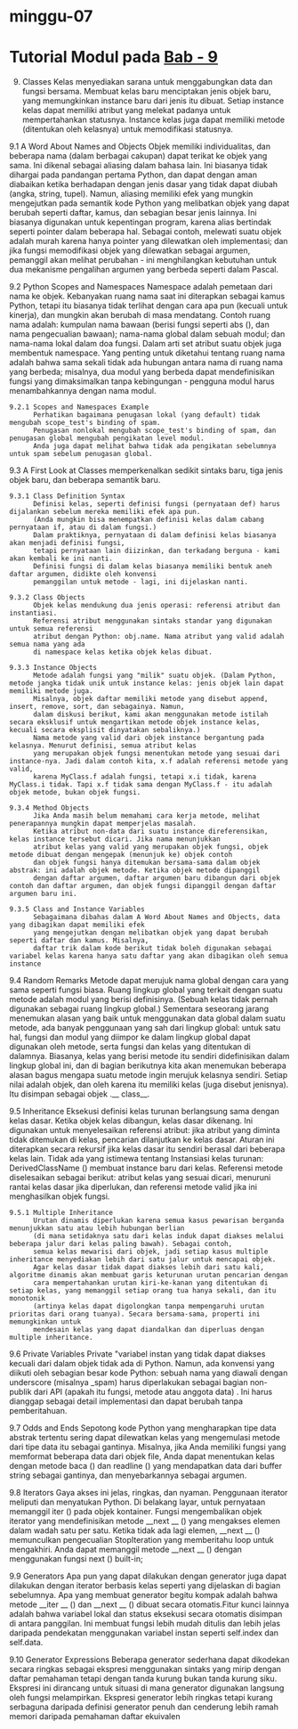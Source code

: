 # minggu-07

# Tutorial Modul pada [Bab - 9](https://docs.python.org/3/tutorial/classes.html)

9. Classes
	Kelas menyediakan sarana untuk menggabungkan data dan fungsi bersama. 
	Membuat kelas baru menciptakan jenis objek baru, yang memungkinkan instance baru dari jenis itu dibuat. 
	Setiap instance kelas dapat memiliki atribut yang melekat padanya untuk mempertahankan statusnya. 
	Instance kelas juga dapat memiliki metode (ditentukan oleh kelasnya) untuk memodifikasi statusnya.
	
9.1 A Word About Names and Objects
	Objek memiliki individualitas, dan beberapa nama (dalam berbagai cakupan) dapat terikat ke objek yang sama. 
	Ini dikenal sebagai aliasing dalam bahasa lain. Ini biasanya tidak dihargai pada pandangan pertama Python, 
	dan dapat dengan aman diabaikan ketika berhadapan dengan jenis dasar yang tidak dapat diubah (angka, string, tupel). 
	Namun, aliasing memiliki efek yang mungkin mengejutkan pada semantik kode Python yang melibatkan objek yang dapat berubah 
	seperti daftar, kamus, dan sebagian besar jenis lainnya. Ini biasanya digunakan untuk kepentingan program, karena alias 
	bertindak seperti pointer dalam beberapa hal. Sebagai contoh, melewati suatu objek adalah murah karena hanya pointer yang 
	dilewatkan oleh implementasi; dan jika fungsi memodifikasi objek yang dilewatkan sebagai argumen, pemanggil akan melihat 
	perubahan - ini menghilangkan kebutuhan untuk dua mekanisme pengalihan argumen yang berbeda seperti dalam Pascal.

9.2 Python Scopes and Namespaces
	Namespace adalah pemetaan dari nama ke objek. Kebanyakan ruang nama saat ini diterapkan sebagai kamus Python, tetapi itu 
	biasanya tidak terlihat dengan cara apa pun (kecuali untuk kinerja), dan mungkin akan berubah di masa mendatang. 
	Contoh ruang nama adalah: kumpulan nama bawaan (berisi fungsi seperti abs (), dan nama pengecualian bawaan); nama-nama global 
	dalam sebuah modul; dan nama-nama lokal dalam doa fungsi. Dalam arti set atribut suatu objek juga membentuk namespace. 
	Yang penting untuk diketahui tentang ruang nama adalah bahwa sama sekali tidak ada hubungan antara nama di ruang nama 
	yang berbeda; misalnya, dua modul yang berbeda dapat mendefinisikan fungsi yang dimaksimalkan tanpa kebingungan - pengguna 
	modul harus menambahkannya dengan nama modul.

	9.2.1 Scopes and Namespaces Example
		  Perhatikan bagaimana penugasan lokal (yang default) tidak mengubah scope_test's binding of spam. 
		  Penugasan nonlokal mengubah scope_test's binding of spam, dan penugasan global mengubah pengikatan level modul.
		  Anda juga dapat melihat bahwa tidak ada pengikatan sebelumnya untuk spam sebelum penugasan global.
	
9.3 A First Look at Classes
	memperkenalkan sedikit sintaks baru, tiga jenis objek baru, dan beberapa semantik baru.

	9.3.1 Class Definition Syntax
		  Definisi kelas, seperti definisi fungsi (pernyataan def) harus dijalankan sebelum mereka memiliki efek apa pun. 
		  (Anda mungkin bisa menempatkan definisi kelas dalam cabang pernyataan if, atau di dalam fungsi.)
		  Dalam praktiknya, pernyataan di dalam definisi kelas biasanya akan menjadi definisi fungsi, 
		  tetapi pernyataan lain diizinkan, dan terkadang berguna - kami akan kembali ke ini nanti. 
		  Definisi fungsi di dalam kelas biasanya memiliki bentuk aneh daftar argumen, didikte oleh konvensi 
		  pemanggilan untuk metode - lagi, ini dijelaskan nanti.
		  
	9.3.2 Class Objects
		  Objek kelas mendukung dua jenis operasi: referensi atribut dan instantiasi.
		  Referensi atribut menggunakan sintaks standar yang digunakan untuk semua referensi 
		  atribut dengan Python: obj.name. Nama atribut yang valid adalah semua nama yang ada 
		  di namespace kelas ketika objek kelas dibuat.
		  
	9.3.3 Instance Objects
		  Metode adalah fungsi yang "milik" suatu objek. (Dalam Python, metode jangka tidak unik untuk instance kelas: jenis objek lain dapat memiliki metode juga. 
		  Misalnya, objek daftar memiliki metode yang disebut append, insert, remove, sort, dan sebagainya. Namun, 
		  dalam diskusi berikut, kami akan menggunakan metode istilah secara eksklusif untuk mengartikan metode objek instance kelas, kecuali secara eksplisit dinyatakan sebaliknya.)
		  Nama metode yang valid dari objek instance bergantung pada kelasnya. Menurut definisi, semua atribut kelas 
		  yang merupakan objek fungsi menentukan metode yang sesuai dari instance-nya. Jadi dalam contoh kita, x.f adalah referensi metode yang valid, 
		  karena MyClass.f adalah fungsi, tetapi x.i tidak, karena MyClass.i tidak. Tapi x.f tidak sama dengan MyClass.f - itu adalah objek metode, bukan objek fungsi.
	
	9.3.4 Method Objects
		  Jika Anda masih belum memahami cara kerja metode, melihat penerapannya mungkin dapat memperjelas masalah. 
		  Ketika atribut non-data dari suatu instance direferensikan, kelas instance tersebut dicari. Jika nama menunjukkan 
		  atribut kelas yang valid yang merupakan objek fungsi, objek metode dibuat dengan mengepak (menunjuk ke) objek contoh 
		  dan objek fungsi hanya ditemukan bersama-sama dalam objek abstrak: ini adalah objek metode. Ketika objek metode dipanggil 
		  dengan daftar argumen, daftar argumen baru dibangun dari objek contoh dan daftar argumen, dan objek fungsi dipanggil dengan daftar argumen baru ini.
	
	9.3.5 Class and Instance Variables
		  Sebagaimana dibahas dalam A Word About Names and Objects, data yang dibagikan dapat memiliki efek 
		  yang mengejutkan dengan melibatkan objek yang dapat berubah seperti daftar dan kamus. Misalnya, 
		  daftar trik dalam kode berikut tidak boleh digunakan sebagai variabel kelas karena hanya satu daftar yang akan dibagikan oleh semua instance

9.4 Random Remarks
	Metode dapat merujuk nama global dengan cara yang sama seperti fungsi biasa. Ruang lingkup global yang terkait 
	dengan suatu metode adalah modul yang berisi definisinya. (Sebuah kelas tidak pernah digunakan sebagai ruang lingkup global.) 
	Sementara seseorang jarang menemukan alasan yang baik untuk menggunakan data global dalam suatu metode, ada banyak penggunaan 
	yang sah dari lingkup global: untuk satu hal, fungsi dan modul yang diimpor ke dalam lingkup global dapat digunakan oleh metode, 
	serta fungsi dan kelas yang ditentukan di dalamnya. Biasanya, kelas yang berisi metode itu sendiri didefinisikan dalam lingkup global ini, 
	dan di bagian berikutnya kita akan menemukan beberapa alasan bagus mengapa suatu metode ingin merujuk kelasnya sendiri.
	Setiap nilai adalah objek, dan oleh karena itu memiliki kelas (juga disebut jenisnya). Itu disimpan sebagai objek .__ class__.

9.5 Inheritance
	Eksekusi definisi kelas turunan berlangsung sama dengan kelas dasar. Ketika objek kelas dibangun, kelas dasar dikenang. 
	Ini digunakan untuk menyelesaikan referensi atribut: jika atribut yang diminta tidak ditemukan di kelas, pencarian dilanjutkan ke kelas dasar. 
	Aturan ini diterapkan secara rekursif jika kelas dasar itu sendiri berasal dari beberapa kelas lain.
	Tidak ada yang istimewa tentang Instansiasi kelas turunan: DerivedClassName () membuat instance baru dari kelas. 
	Referensi metode diselesaikan sebagai berikut: atribut kelas yang sesuai dicari, menuruni rantai kelas dasar jika 
	diperlukan, dan referensi metode valid jika ini menghasilkan objek fungsi.

	
	9.5.1 Multiple Inheritance
		  Urutan dinamis diperlukan karena semua kasus pewarisan berganda menunjukkan satu atau lebih hubungan berlian 
		  (di mana setidaknya satu dari kelas induk dapat diakses melalui beberapa jalur dari kelas paling bawah). Sebagai contoh, 
		  semua kelas mewarisi dari objek, jadi setiap kasus multiple inheritance menyediakan lebih dari satu jalur untuk mencapai objek. 
		  Agar kelas dasar tidak dapat diakses lebih dari satu kali, algoritme dinamis akan membuat garis keturunan urutan pencarian dengan 
		  cara mempertahankan urutan kiri-ke-kanan yang ditentukan di setiap kelas, yang memanggil setiap orang tua hanya sekali, dan itu monotonik 
		  (artinya kelas dapat digolongkan tanpa mempengaruhi urutan prioritas dari orang tuanya). Secara bersama-sama, properti ini memungkinkan untuk
		  mendesain kelas yang dapat diandalkan dan diperluas dengan multiple inheritance. 

9.6 Private Variables
	Private "variabel instan yang tidak dapat diakses kecuali dari dalam objek tidak ada di Python. Namun, ada konvensi yang diikuti
	oleh sebagian besar kode Python: sebuah nama yang diawali dengan underscore (misalnya _spam) harus diperlakukan sebagai bagian 
	non-publik dari API (apakah itu fungsi, metode atau anggota data) . Ini harus dianggap sebagai detail implementasi dan dapat berubah tanpa pemberitahuan.

9.7 Odds and Ends
	Sepotong kode Python yang mengharapkan tipe data abstrak tertentu sering dapat dilewatkan kelas yang mengemulasi metode dari tipe data itu sebagai gantinya. 
	Misalnya, jika Anda memiliki fungsi yang memformat beberapa data dari objek file, Anda dapat menentukan kelas dengan metode baca () dan readline () yang 
	mendapatkan data dari buffer string sebagai gantinya, dan menyebarkannya sebagai argumen.

9.8 Iterators
	Gaya akses ini jelas, ringkas, dan nyaman. Penggunaan iterator meliputi dan menyatukan Python. Di belakang layar, untuk pernyataan memanggil 
	iter () pada objek kontainer. Fungsi mengembalikan objek iterator yang mendefinisikan metode __next __ () yang mengakses elemen dalam 
	wadah satu per satu. Ketika tidak ada lagi elemen, __next __ () memunculkan pengecualian StopIteration yang memberitahu loop untuk mengakhiri.
	Anda dapat memanggil metode __next __ () dengan menggunakan fungsi next () built-in;

9.9 Generators
	Apa pun yang dapat dilakukan dengan generator juga dapat dilakukan dengan iterator berbasis kelas seperti yang dijelaskan di bagian sebelumnya. 
	Apa yang membuat generator begitu kompak adalah bahwa metode __iter __ () dan __next __ () dibuat secara otomatis.Fitur kunci lainnya adalah 
	bahwa variabel lokal dan status eksekusi secara otomatis disimpan di antara panggilan. Ini membuat fungsi lebih mudah ditulis dan lebih jelas 
	daripada pendekatan menggunakan variabel instan seperti self.index dan self.data.

9.10 Generator Expressions
	 Beberapa generator sederhana dapat dikodekan secara ringkas sebagai ekspresi menggunakan sintaks yang mirip dengan daftar pemahaman tetapi 
	 dengan tanda kurung bukan tanda kurung siku. Ekspresi ini dirancang untuk situasi di mana generator digunakan langsung oleh fungsi melampirkan. 
	 Ekspresi generator lebih ringkas tetapi kurang serbaguna daripada definisi generator penuh dan cenderung lebih ramah memori daripada pemahaman daftar ekuivalen
	
